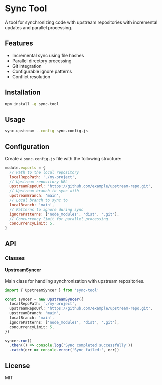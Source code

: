 # Sync Tool

A tool for synchronizing code with upstream repositories with incremental updates and parallel processing.

## Features
- Incremental sync using file hashes
- Parallel directory processing
- Git integration
- Configurable ignore patterns
- Conflict resolution

## Installation

```bash
npm install -g sync-tool
```

## Usage

```bash
sync-upstream --config sync.config.js
```

## Configuration

Create a `sync.config.js` file with the following structure:

```javascript
module.exports = {
  // Path to the local repository
  localRepoPath: './my-project',
  // Upstream repository URL
  upstreamRepoUrl: 'https://github.com/example/upstream-repo.git',
  // Upstream branch to sync with
  upstreamBranch: 'main',
  // Local branch to sync to
  localBranch: 'main',
  // Patterns to ignore during sync
  ignorePatterns: ['node_modules', 'dist', '.git'],
  // Concurrency limit for parallel processing
  concurrencyLimit: 5,
}
```

## API

### Classes

#### UpstreamSyncer

Main class for handling synchronization with upstream repositories.

```typescript
import { UpstreamSyncer } from 'sync-tool'

const syncer = new UpstreamSyncer({
  localRepoPath: './my-project',
  upstreamRepoUrl: 'https://github.com/example/upstream-repo.git',
  upstreamBranch: 'main',
  localBranch: 'main',
  ignorePatterns: ['node_modules', 'dist', '.git'],
  concurrencyLimit: 5,
})

syncer.run()
  .then(() => console.log('Sync completed successfully'))
  .catch(err => console.error('Sync failed:', err))
```

## License

MIT
